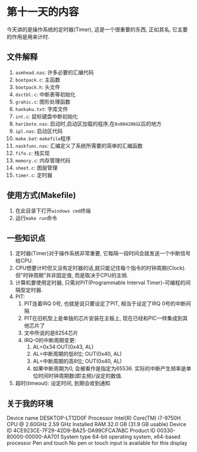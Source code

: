 # 第十一天的内容

今天讲的是操作系统的定时器(Timer), 这是一个很重要的东西, 正如其名, 它主要的作用是用来计时.





## 文件解释

1. `asmhead.nas`: 许多必要的汇编代码
2. `bootpack.c`: 主函数
3. `bootpack.h`: 头文件
4. `dsctbl.c`: 中断表等初始化
5. `grahic.c`: 图形处理函数
6. `hankaku.txt`: 字库文件
7. `int.c`: 鼠标键盘中断初始化
8. `haribote.nas`: 启动时,启动区加载的程序,在`0x004200`以后的地方
9. `ipl.nas`: 启动区代码
10. `make.bat`: `makefile`程序
11. `naskfunc.nas`: 汇编定义了系统所需要的简单的汇编函数
12. `fifo.c`: 栈实现
13. `memory.c`: 内存管理代码
14. `sheet.c`: 图层管理
15. `timer.c`: 定时器



## 使用方式(Makefile)

1. 在此目录下打开`windows cmd`终端
2. 运行`make run`命令

## 一些知识点

1. 定时器(Timer)对于操作系统非常重要, 它每隔一段时间会就发送一个中断信号给CPU.
2. CPU想要计时但又没有定时器的话,就只能记住每个指令的时钟周期(Clock). 但"时钟周期"并非固定值, 而是取决于CPU的主频.
3. 计算机要使用定时器, 只需对PIT(Programmable Interval Timer)-可编程的间隔型定时器.
4. PIT:
   1. PIT连着IRQ 0号, 也就是说只要设定了PIT, 相当于设定了IRQ 0号的中断间隔
   2. PIT在旧机型上是单独的芯片安装在主板上, 现在已经和PIC一样集成到其他芯片了
   3. 文中所说的是8254芯片
   4. IRQ-0的中断周期变更:
      1. AL=0x34:OUT(0x43, AL)
      2. AL=中断周期的低8位; OUT(0x40, AL)
      3. AL=中断周期的高8位; OUT(0x40, AL)
      4. 如果中断周期为0, 会被看作是指定为65536. 实际的中断产生频率是单位时间时钟周期数(即主频)/设定的数值. 
5. 超时(timeout): 设定时间, 到期会收到通知

## 关于我的环境

Device name	DESKTOP-LT12D0F
Processor	Intel(R) Core(TM) i7-9750H CPU @ 2.60GHz   2.59 GHz
Installed RAM	32.0 GB (31.9 GB usable)
Device ID	4CE923CE-7F29-42D9-BA25-DA99CFCA7ABC
Product ID	00330-80000-00000-AA701
System type	64-bit operating system, x64-based processor
Pen and touch	No pen or touch input is available for this display
